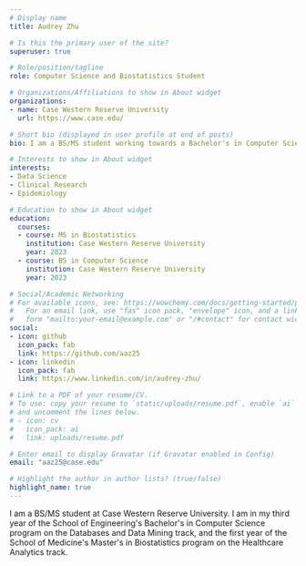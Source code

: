 ```yaml
---
# Display name
title: Audrey Zhu

# Is this the primary user of the site?
superuser: true

# Role/position/tagline
role: Computer Science and Biostatistics Student

# Organizations/Affiliations to show in About widget
organizations:
- name: Case Western Reserve University
  url: https://www.case.edu/

# Short bio (displayed in user profile at end of posts)
bio: I am a BS/MS student working towards a Bachelor's in Computer Science on the Databases and Data Mining track and a Master's in Biostatistics in the Healthcare Analytics track.

# Interests to show in About widget
interests:
- Data Science
- Clinical Research
- Epidemiology

# Education to show in About widget
education:
  courses:
  - course: MS in Biostatistics
    institution: Case Western Reserve University
    year: 2023
  - course: BS in Computer Science
    institution: Case Western Reserve University
    year: 2023

# Social/Academic Networking
# For available icons, see: https://wowchemy.com/docs/getting-started/page-builder/#icons
#   For an email link, use "fas" icon pack, "envelope" icon, and a link in the
#   form "mailto:your-email@example.com" or "/#contact" for contact widget.
social:
- icon: github
  icon_pack: fab
  link: https://github.com/aaz25
- icon: linkedin
  icon_pack: fab
  link: https://www.linkedin.com/in/audrey-zhu/

# Link to a PDF of your resume/CV.
# To use: copy your resume to `static/uploads/resume.pdf`, enable `ai` icons in `params.toml`, 
# and uncomment the lines below.
# - icon: cv
#   icon_pack: ai
#   link: uploads/resume.pdf

# Enter email to display Gravatar (if Gravatar enabled in Config)
email: "aaz25@case.edu"

# Highlight the author in author lists? (true/false)
highlight_name: true
---
```


I am a BS/MS student at Case Western Reserve University. I am in my third year of the School of Engineering's Bachelor's in Computer Science program on the Databases and Data Mining track, and the first year of the School of Medicine's Master's in Biostatistics program on the Healthcare Analytics track.
